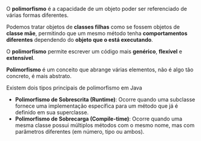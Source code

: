 O **polimorfismo** é a capacidade de um objeto poder ser referenciado de várias formas diferentes.

Podemos tratar objetos de **classes filhas** como se fossem objetos de **classe mãe**, permitindo que um mesmo método tenha **comportamentos diferentes** dependendo do **objeto que o está executando**.

O **polimorfismo** permite escrever um código mais **genérico**, **flexível** e **extensível**.

**Polimorfismo** é um conceito que abrange várias elementos, não é algo tão concreto, é mais abstrato.

Existem dois tipos principais de polimorfismo em Java

- **Polimorfismo de Sobrescrita (Runtime)**: Ocorre quando uma subclasse fornece uma implementação específica para um método que já é definido em sua superclasse.
- **Polimorfismo de Sobrecarga (Compile-time)**: Ocorre quando uma mesma classe possui múltiplos métodos com o mesmo nome, mas com parâmetros diferentes (em número, tipo ou ambos).